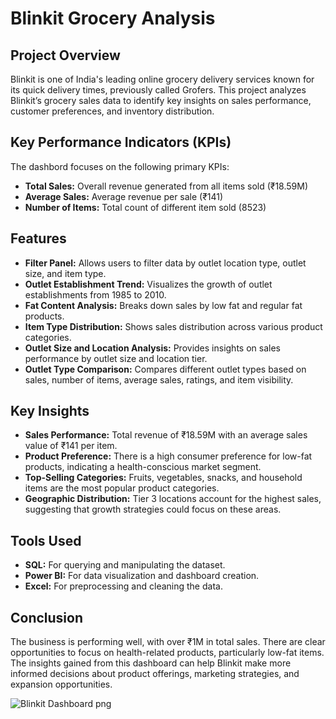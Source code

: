 # Blinkit Grocery Analysis

##  Project Overview
Blinkit is one of India's leading online grocery delivery services known for its quick delivery times, previously called Grofers. This project analyzes Blinkit’s grocery sales data to identify key insights on sales performance, customer preferences, and inventory distribution.
<br>
## Key Performance Indicators (KPIs)
The dashbord focuses on the following primary KPIs:
- **Total Sales:** Overall revenue generated from all items sold (₹18.59M)
- **Average Sales:** Average revenue per sale (₹141)
- **Number of Items:** Total count of different item sold (8523)

##  Features
-  **Filter Panel:** Allows users to filter data by outlet location type, outlet size, and item type.
-  **Outlet Establishment Trend:** Visualizes the growth of outlet establishments from 1985 to 2010.
-  **Fat Content Analysis:** Breaks down sales by low fat and regular fat products.
-  **Item Type Distribution:** Shows sales distribution across various product categories.
-  **Outlet Size and Location Analysis:** Provides insights on sales performance by outlet size and location tier.
-  **Outlet Type Comparison:** Compares different outlet types based on sales, number of items, average sales, ratings, and item visibility.

## Key Insights
- **Sales Performance:** Total revenue of ₹18.59M with an average sales value of ₹141 per item.
- **Product Preference:** There is a high consumer preference for low-fat products, indicating a health-conscious market segment.
- **Top-Selling Categories:** Fruits, vegetables, snacks, and household items are the most popular product categories.
- **Geographic Distribution:** Tier 3 locations account for the highest sales, suggesting that growth strategies could focus on these areas.
  
##  Tools Used
-  **SQL:** For querying and manipulating the dataset.
-  **Power BI:** For data visualization and dashboard creation.
-  **Excel:** For preprocessing and cleaning the data.

## Conclusion 
The business is performing well, with over ₹1M in total sales. There are clear opportunities to focus on health-related products, particularly low-fat items. The insights gained from this dashboard can help Blinkit make more informed decisions about product offerings, marketing strategies, and expansion opportunities.




![Blinkit Dashboard png](https://github.com/user-attachments/assets/3293f12f-8bb7-4f0c-aa72-d06264231410)



